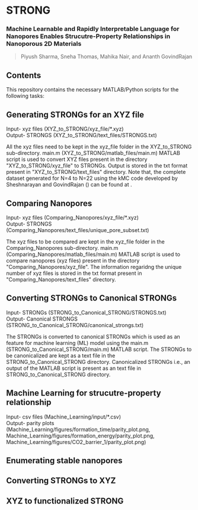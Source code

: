 # STRONG

### Machine Learnable and Rapidly Interpretable Language for Nanopores Enables Strucutre-Property Relationships in Nanoporous 2D Materials
> Piyush Sharma, Sneha Thomas, Mahika Nair, and Ananth GovindRajan

## Contents
This repository contains the necessary MATLAB/Python scripts for the following tasks:

## Generating STRONGs for an XYZ file
Input- xyz files (XYZ_to_STRONG/xyz_file/*.xyz) <br>
Output- STRONGS (XYZ_to_STRONG/text_files/STRONGS.txt)

All the xyz files need to be kept in the xyz_file folder in the XYZ_to_STRONG sub-directory. main.m (XYZ_to_STRONG/matlab_files/main.m) MATLAB script is used to convert XYZ files present in the directory "XYZ_to_STRONG/xyz_file" to STRONGs. Output is stored in the txt format present in "XYZ_to_STRONG/text_files" directory.
Note that, the complete dataset generated for N=4 to N=22 using the kMC code developed by Sheshnarayan and GovindRajan () can be found at .

## Comparing Nanopores
Input- xyz files (Comparing_Nanopores/xyz_file/*.xyz) <br>
Output- STRONGS (Comparing_Nanopores/text_files/unique_pore_subset.txt)

The xyz files to be compared are kept in the xyz_file folder in the Comparing_Nanopores sub-directory. main.m (Comparing_Nanopores/matlab_files/main.m) MATLAB script is used to compare nanopores (xyz files) present in the directory "Comparing_Nanopores/xyz_file". The information regaridng the unique number of xyz files is stored in the txt format present in "Comparing_Nanopores/text_files" directory.

## Converting STRONGs to Canonical STRONGs
Input- STRONGs (STRONG_to_Canonical_STRONG/STRONGS.txt) <br>
Output- Canonical STRONGS (STRONG_to_Canonical_STRONG/canonical_strongs.txt)

The STRONGs is converted to canonical STRONGs which is used as an feature for machine learning (ML) model using the main.m (STRONG_to_Canonical_STRONG/main.m) MATLAB script. The STRONGs to be canonicalized are kept as a text file in the STRONG_to_Canonical_STRONG directory. Canonicalized STRONGs i.e., an output of the MATLAB script is present as an text file in STRONG_to_Canonical_STRONG directory. 

## Machine Learning for strucutre-property relationship
Input- csv files (Machine_Learning/input/*.csv) <br>
Output- parity plots (Machine_Learning/figures/formation_time/parity_plot.png, Machine_Learning/figures/formation_energy/parity_plot.png, Machine_Learning/figures/CO2_barrier_1/parity_plot.png)

## Enumerating stable nanopores

## Converting STRONGs to XYZ

## XYZ to functionalized STRONG




